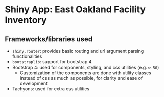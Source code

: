 # Shiny App: East Oakland Facility Inventory


## Frameworks/libraries used 
- `shiny.router`: provides basic routing and url argument parsing functionalities
- `bootstraplib`: support for bootstrap 4. 
- Bootstrap 4: used for components, styling, and css utilities (e.g. `w-50`)
  - Customization of the components are done with utility classes instead of css as much as possible, for clarity and ease of development
- Tachyons: used for extra css utilities